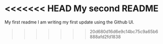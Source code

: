 <<<<<<< HEAD
My second README
=======
My first readme
I am writing my first update using the Github UI.
>>>>>>> 20d680d16d6e9c14bc75c9a65b6888afd2fd1838
